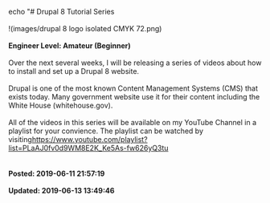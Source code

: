 echo "# Drupal 8 Tutorial Series<br /><br />!(images/drupal 8 logo isolated CMYK 72.png)<br /><br />**Engineer Level: Amateur (Beginner)**<br /><br />Over the next several weeks, I will be releasing a series of videos about how to install and set up a Drupal 8 website.<br /><br />Drupal is one of the most known Content Management Systems (CMS) that exists today. Many government website use it for their content including the White House (whitehouse.gov).<br /><br />All of the videos in this series will be available on my YouTube Channel in a playlist for your convience. The playlist can be watched by visiting<a href="https://www.youtube.com/playlist?list=PLaAJ0fv0d9WM8E2K_Ke5As-fw626yQ3tu">https://www.youtube.com/playlist?list=PLaAJ0fv0d9WM8E2K_Ke5As-fw626yQ3tu</a><br /><br /><br />**Posted: 2019-06-11 21:57:19**<br /><br />**Updated: 2019-06-13 13:49:46**<br /><br />
